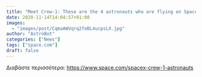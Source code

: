 ```yaml
---
title: "Meet Crew-1: These are the 4 astronauts who are flying on SpaceX's next Crew Dragon"
date: 2020-11-14T14:04:57+01:00
images:
  - "images/post/CqmaAWVqrq2feBL4ucpsLX.jpg"
author: "AstroBot"
categories: ["News"]
tags: ["space.com"]
draft: false
---
```




Διαβάστε περισσότερα: https://www.space.com/spacex-crew-1-astronauts
